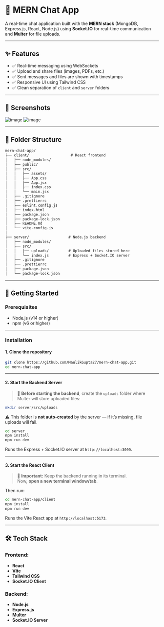 # 💬 MERN Chat App


A real-time chat application built with the **MERN stack** (MongoDB, Express.js, React, Node.js) using **Socket.IO** for real-time communication and **Multer** for file uploads.

---

## ✨ Features

- ✅ Real-time messaging using WebSockets
- ✅ Upload and share files (images, PDFs, etc.)
- ✅ Sent messages and files are shown with timestamps
- ✅ Responsive UI using Tailwind CSS
- ✅ Clean separation of `client` and `server` folders

---

## 📸 Screenshots

![image](https://github.com/user-attachments/assets/7430ccd9-085c-4064-899c-d30d572183ca)
![image](https://github.com/user-attachments/assets/23408c25-c3c3-4393-bd0c-50b6d54f3dd3)

---

## 📁 Folder Structure

```markdown
mern-chat-app/
├── client/                   # React frontend
│   ├── node_modules/
│   ├── public/
│   ├── src/
│   │   ├── assets/
│   │   ├── App.css
│   │   ├── App.jsx
│   │   ├── index.css
│   │   └── main.jsx
│   ├── .gitignore
│   ├── .prettierrc
│   ├── eslint.config.js
│   ├── index.html
│   ├── package.json
│   ├── package-lock.json
│   ├── README.md
│   └── vite.config.js
│
├── server/                  # Node.js backend
│   ├── node_modules/
│   ├── src/
│   │   ├── uploads/         # Uploaded files stored here
│   │   └── index.js         # Express + Socket.IO server
│   ├── .gitignore
│   ├── .prettierrc
│   ├── package.json
│   └── package-lock.json
```

---

## 🚀 Getting Started

### Prerequisites

- Node.js (v14 or higher)
- npm (v6 or higher)

---

### Installation

#### 1. Clone the repository

```bash
git clone https://github.com/MaulikGupta27/mern-chat-app.git
cd mern-chat-app
```

---

#### 2. Start the Backend Server

> 📁 **Before starting the backend**, create the `uploads` folder where Multer will store uploaded files:

```bash
mkdir server/src/uploads
```

⚠️ This folder is **not auto-created** by the server — if it’s missing, file uploads will fail.

```bash
cd server
npm install
npm run dev
```

Runs the Express + Socket.IO server at `http://localhost:3000`.

---

#### 3. Start the React Client

> 📌 **Important:** Keep the backend running in its terminal.  
> Now, **open a new terminal window/tab**.

Then run:

```bash
cd mern-chat-app/client
npm install
npm run dev
```

Runs the Vite React app at `http://localhost:5173`.

---

## 🛠️ Tech Stack

### Frontend:
- **React**
- **Vite**
- **Tailwind CSS**
- **Socket.IO Client**

### Backend:
- **Node.js**
- **Express.js**
- **Multer**
- **Socket.IO Server**
